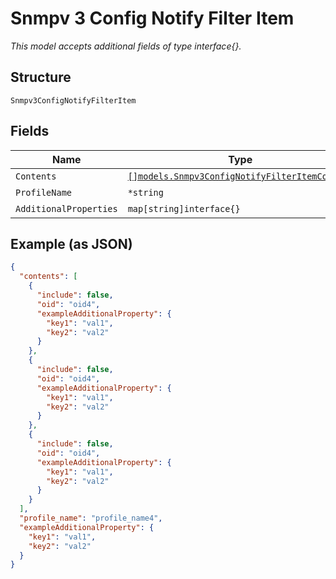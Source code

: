 
# Snmpv 3 Config Notify Filter Item

*This model accepts additional fields of type interface{}.*

## Structure

`Snmpv3ConfigNotifyFilterItem`

## Fields

| Name | Type | Tags | Description |
|  --- | --- | --- | --- |
| `Contents` | [`[]models.Snmpv3ConfigNotifyFilterItemContent`](../../doc/models/snmpv-3-config-notify-filter-item-content.md) | Optional | - |
| `ProfileName` | `*string` | Optional | - |
| `AdditionalProperties` | `map[string]interface{}` | Optional | - |

## Example (as JSON)

```json
{
  "contents": [
    {
      "include": false,
      "oid": "oid4",
      "exampleAdditionalProperty": {
        "key1": "val1",
        "key2": "val2"
      }
    },
    {
      "include": false,
      "oid": "oid4",
      "exampleAdditionalProperty": {
        "key1": "val1",
        "key2": "val2"
      }
    },
    {
      "include": false,
      "oid": "oid4",
      "exampleAdditionalProperty": {
        "key1": "val1",
        "key2": "val2"
      }
    }
  ],
  "profile_name": "profile_name4",
  "exampleAdditionalProperty": {
    "key1": "val1",
    "key2": "val2"
  }
}
```

